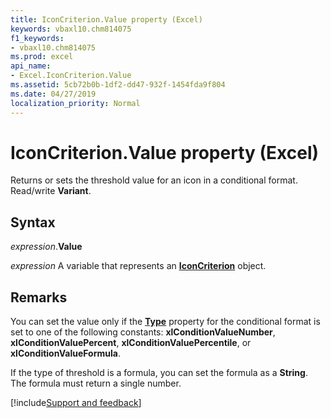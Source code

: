 ```yaml
---
title: IconCriterion.Value property (Excel)
keywords: vbaxl10.chm814075
f1_keywords:
- vbaxl10.chm814075
ms.prod: excel
api_name:
- Excel.IconCriterion.Value
ms.assetid: 5cb72b0b-1df2-dd47-932f-1454fda9f804
ms.date: 04/27/2019
localization_priority: Normal
---
```



# IconCriterion.Value property (Excel)

Returns or sets the threshold value for an icon in a conditional format. Read/write **Variant**.


## Syntax

_expression_.**Value**

_expression_ A variable that represents an **[IconCriterion](Excel.IconCriterion.md)** object.


## Remarks

You can set the value only if the **[Type](Excel.IconCriterion.Type.md)** property for the conditional format is set to one of the following constants: **xlConditionValueNumber**, **xlConditionValuePercent**, **xlConditionValuePercentile**, or **xlConditionValueFormula**.

If the type of threshold is a formula, you can set the formula as a **String**. The formula must return a single number.




[!include[Support and feedback](~/includes/feedback-boilerplate.md)]